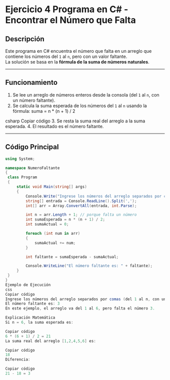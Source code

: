 # Ejercicio 4  Programa en C# - Encontrar el Número que Falta

## Descripción
Este programa en C# encuentra el número que falta en un arreglo que contiene los números del `1` al `n`, pero con un valor faltante.  
La solución se basa en la **fórmula de la suma de números naturales**.

---

## Funcionamiento
1. Se lee un arreglo de números enteros desde la consola (del `1` al `n`, con un número faltante).
2. Se calcula la suma esperada de los números del `1` al `n` usando la fórmula:
suma = n * (n + 1) / 2

csharp
Copiar código
3. Se resta la suma real del arreglo a la suma esperada.
4. El resultado es el número faltante.

---

## Código Principal
```csharp
using System;

namespace NumeroFaltante
{
 class Program
 {
     static void Main(string[] args)
     {
         Console.Write("Ingrese los números del arreglo separados por comas (del 1 al n, con un número faltante): ");
         string[] entrada = Console.ReadLine().Split(',');
         int[] arr = Array.ConvertAll(entrada, int.Parse);

         int n = arr.Length + 1; // porque falta un número
         int sumaEsperada = n * (n + 1) / 2;
         int sumaActual = 0;

         foreach (int num in arr)
         {
             sumaActual += num;
         }

         int faltante = sumaEsperada - sumaActual;

         Console.WriteLine("El número faltante es: " + faltante);
     }
 }
}
Ejemplo de Ejecución
css
Copiar código
Ingrese los números del arreglo separados por comas (del 1 al n, con un número faltante): 1,2,4,5,6
El número faltante es: 3
En este ejemplo, el arreglo va del 1 al 6, pero falta el número 3.

Explicación Matemática
Si n = 6, la suma esperada es:

Copiar código
6 * (6 + 1) / 2 = 21
La suma real del arreglo [1,2,4,5,6] es:

Copiar código
18
Diferencia:

Copiar código
21 - 18 = 3